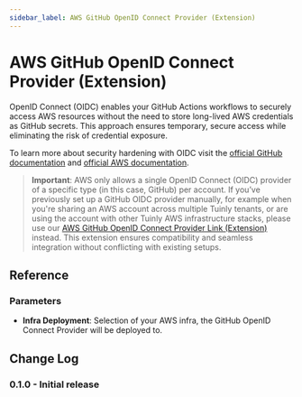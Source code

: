 ```yaml
---
sidebar_label: AWS GitHub OpenID Connect Provider (Extension)
---
```


# AWS GitHub OpenID Connect Provider (Extension)

OpenID Connect (OIDC) enables your GitHub Actions workflows to securely access AWS resources without the need to store long-lived AWS credentials as GitHub secrets. This approach ensures temporary, secure access while eliminating the risk of credential exposure.

To learn more about security hardening with OIDC visit the [official GitHub documentation](https://docs.github.com/en/actions/security-for-github-actions/security-hardening-your-deployments/about-security-hardening-with-openid-connect) and [official AWS documentation](https://docs.aws.amazon.com/IAM/latest/UserGuide/id_roles_providers_oidc.html).

> **Important**: AWS only allows a single OpenID Connect (OIDC) provider of a specific type (in this case, GitHub) per account. If you’ve previously set up a GitHub OIDC provider manually, for example when you're sharing an AWS account across multiple Tuinly tenants, or are using the account with other Tuinly AWS infrastructure stacks, please use our [AWS GitHub OpenID Connect Provider Link (Extension)](./aws-github-oidc-provider-link-ext) instead. This extension ensures compatibility and seamless integration without conflicting with existing setups.

## Reference

### Parameters

- **Infra Deployment**: Selection of your AWS infra, the GitHub OpenID Connect Provider will be deployed to.

## Change Log

### 0.1.0 - Initial release

